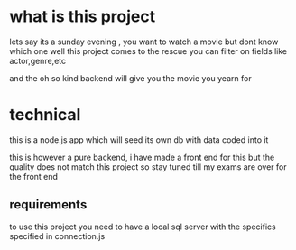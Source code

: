 
<h1>what is this project</h1>
<p>lets say its a sunday evening , you want to watch a movie but dont know which one well this project comes to the rescue you can filter on fields like actor,genre,etc</p>
<p>and the oh so kind backend will give you the movie you yearn for</p>
<h1>technical</h1>
<p>this is a node.js app which will seed its own db with data coded into it</p>
<p>this is however a pure backend, i have made a front end for this but the quality does not match this project so stay tuned till my exams are over for the front end</p>
<h2>requirements</h2>
to use this project you need to have a local sql server with the specifics specified in connection.js


